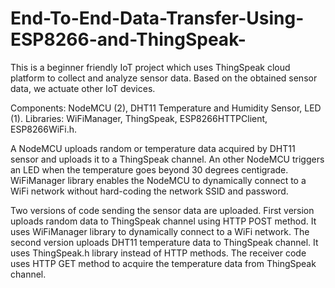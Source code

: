 # End-To-End-Data-Transfer-Using-ESP8266-and-ThingSpeak-
This is a beginner friendly IoT project which uses ThingSpeak cloud platform to collect and analyze sensor data. Based on the obtained sensor data, we actuate other IoT devices.

Components: NodeMCU (2), DHT11 Temperature and Humidity Sensor, LED (1).
Libraries: WiFiManager, ThingSpeak, ESP8266HTTPClient, ESP8266WiFi.h.

A NodeMCU uploads random or temperature data acquired by DHT11 sensor and uploads it to a ThingSpeak channel. An other NodeMCU triggers an LED when the temperature goes beyond 30 degrees centigrade. WiFiManager library enables the NodeMCU to dynamically connect to a WiFi network without hard-coding the network SSID and password.

Two versions of code sending the sensor data are uploaded. First version uploads random data to ThingSpeak channel using HTTP POST method. It uses WiFiManager library to dynamically connect to a WiFi network. The second version uploads DHT11 temperature data to ThingSpeak channel. It uses ThingSpeak.h library instead of HTTP methods. The receiver code uses HTTP GET method to acquire the temperature data from ThingSpeak channel.
